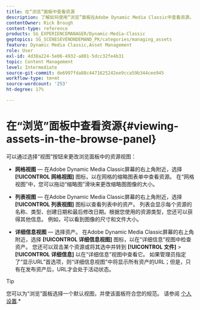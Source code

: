 ```yaml
---
title: 在“浏览”面板中查看资源
description: 了解如何使用“浏览”面板在Adobe Dynamic Media Classic中查看资源。
contentOwner: Rick Brough
content-type: reference
products: SG_EXPERIENCEMANAGER/Dynamic-Media-Classic
geptopics: SG_SCENESEVENONDEMAND_PK/categories/managing_assets
feature: Dynamic Media Classic,Asset Management
role: User
exl-id: 4d38a224-5e06-4932-a801-5dcc32fe4b31
topic: Content Management
level: Intermediate
source-git-commit: de6997fda88c4471625242ee9cca59b344cee945
workflow-type: tm+mt
source-wordcount: '253'
ht-degree: 17%

---
```


# 在“浏览”面板中查看资源{#viewing-assets-in-the-browse-panel}

可以通过选择“视图”按钮来更改浏览面板中的资源视图：

* **网格视图**  — 在Adobe Dynamic Media Classic屏幕的右上角附近，选择 **[!UICONTROL 网格视图]** 图标，以在网格的缩略图表单中查看资源。 在“网格视图”中，您可以拖动“缩略图”滑块来更改缩略图图像的大小。

* **列表视图**  — 在Adobe Dynamic Media Classic屏幕的右上角附近，选择 **[!UICONTROL 列表视图]** 图标以查看列表中的资产。 列表会显示每个资源的名称、类型、创建日期和最后修改日期。根据您使用的资源类型，您还可以获得其他信息。 例如，可以看到图像的尺寸和文件大小。

* **详细信息视图**  — 选择资产。 在Adobe Dynamic Media Classic屏幕的右上角附近，选择 **[!UICONTROL 详细信息视图]** 图标，以在“详细信息”视图中检查资产。 您还可以双击某个资源或将其选中并转到 **[!UICONTROL 文件]** > **[!UICONTROL 详细信息]** 以在“详细信息”视图中查看它。 如果管理员指定了“显示URL”首选项，则“详细信息视图”中将显示所有资产的URL；但是，只有在发布资产后，URL才会处于活动状态。

>[!TIP]
>
>您可以为“浏览”面板选择一个默认视图，并使该面板符合您的规范。 请参阅 [个人设置](personal-setup.md#personal_setup).*
